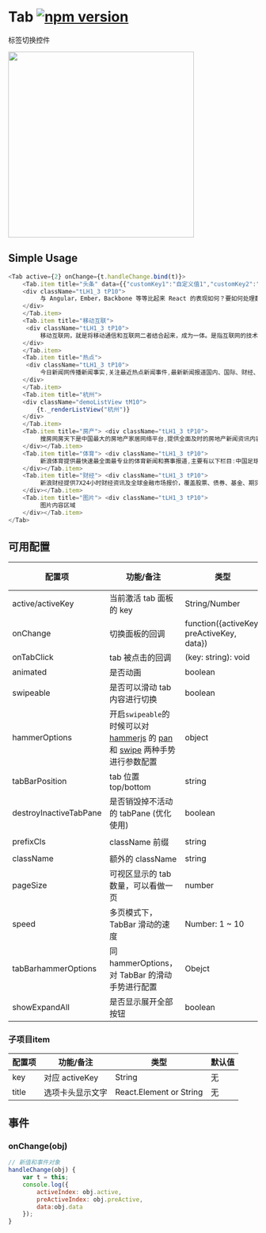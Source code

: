 # Tab [![npm version](https://badge.fury.io/js/tingle-tab.svg)](http://badge.fury.io/js/tingle-tab)

标签切换控件

<img src="https://img.alicdn.com/tps/TB1yoIXJpXXXXaEXXXXXXXXXXXX-750-1254.png" width="375"/>

## Simple Usage

```javascript
<Tab active={2} onChange={t.handleChange.bind(t)}>
    <Tab.item title="头条" data={{"customKey1":"自定义值1","customKey2":"自定义值2"}}>
    <div className="tLH1_3 tP10">
         与 Angular，Ember，Backbone 等等比起来 React 的表现如何？要如何处理数据？要如何连接服务器？JSX 到底是什么？“组件”又是如何定义的？
    </div>
    </Tab.item>
    <Tab.item title="移动互联">
     <div className="tLH1_3 tP10">
         移动互联网，就是将移动通信和互联网二者结合起来，成为一体。是指互联网的技术、平台、商业模式和应用与移动通信技术结合并实践的活动的总称。4G时代的开启以及移动终端设备的凸显必将为移动互联网的发展注入巨大的能量，2014年移动互联网...
    </div>
    </Tab.item>
    <Tab.item title="热点">
     <div className="tLH1_3 tP10">
         今日新闻网传播新闻事实,关注最近热点新闻事件,最新新闻报道国内、国际、财经、房产、娱乐、体育、消费、数码科技等新闻消息,今日关注探寻热点新闻事件真相,对今日关注...
    </div>
    </Tab.item>
    <Tab.item title="杭州">
    <div className="demoListView tM10">
        {t._renderListView("杭州")}
    </div>
    </Tab.item>
    <Tab.item title="房产"> <div className="tLH1_3 tP10">
         搜房网房天下是中国最大的房地产家居网络平台,提供全面及时的房地产新闻资讯内容,为所有楼盘提供网上浏览、业主论坛和社区网站,房地产精英人物个人主页,是国内房地产
    </div></Tab.item>
    <Tab.item title="体育"> <div className="tLH1_3 tP10">
         新浪体育提供最快速最全面最专业的体育新闻和赛事报道,主要有以下栏目:中国足球、国际足球、篮球、NBA、综合体育、奥运、F1、网球、高尔夫、棋牌、彩票、视频、图片
    </div></Tab.item>
    <Tab.item title="财经"> <div className="tLH1_3 tP10">
         新浪财经提供7X24小时财经资讯及全球金融市场报价，覆盖股票、债券、基金、期货、信托、理财、管理等多种面向个人和企业的服务
    </div></Tab.item>
    <Tab.item title="图片"> <div className="tLH1_3 tP10">
         图片内容区域
    </div></Tab.item>
</Tab>
```

## 可用配置

| 配置项 | 功能/备注 | 类型 | 默认值 |
|---|----|---|----|
| active/activeKey        | 当前激活 tab 面板的 key                      | String/Number   | 无            |
| onChange         | 切换面板的回调                        | function({activeKey, preActiveKey, data})| 无            |
| onTabClick       | tab 被点击的回调                      | (key: string): void | 无            |
| animated |  是否动画    |  boolean   |    `true`    |
| swipeable |  是否可以滑动 tab 内容进行切换    |  boolean   |    `true`    |
| hammerOptions |  开启`swipeable`的时候可以对 [hammerjs](http://hammerjs.github.io/) 的 [pan](http://hammerjs.github.io/recognizer-pan/) 和 [swipe](http://hammerjs.github.io/recognizer-swipe/) 两种手势进行参数配置    |  object   |    {}   |
| tabBarPosition |    tab 位置 top/bottom        |  string    |    `top`        |
| destroyInactiveTabPane | 是否销毁掉不活动的 tabPane (优化使用) |  boolean    |    false   |
| prefixCls |  className 前缀      |  string    |    `am-tabs`        |
| className |   额外的 className      |  string    |    无        |
| pageSize |  可视区显示的 tab 数量，可以看做一页     |  number    |    5       |
| speed |   多页模式下，TabBar 滑动的速度      |  Number: 1 ~ 10    |    8        |
| tabBarhammerOptions |   同 hammerOptions，对 TabBar 的滑动手势进行配置      |  Obejct    |    {}        |
| showExpandAll | 是否显示展开全部按钮 | boolean | true |

### 子项目item

| 配置项 | 功能/备注 | 类型 | 默认值 |
|---|----|---|----|
| key  | 对应 activeKey   | String                  | 无     |
| title  | 选项卡头显示文字 | React.Element or String | 无     |



## 事件

### onChange(obj) 

```javascript
// 新值和事件对象
handleChange(obj) {
    var t = this;
    console.log({
        activeIndex: obj.active,
        preActiveIndex: obj.preActive,
        data:obj.data
    });
}
```
